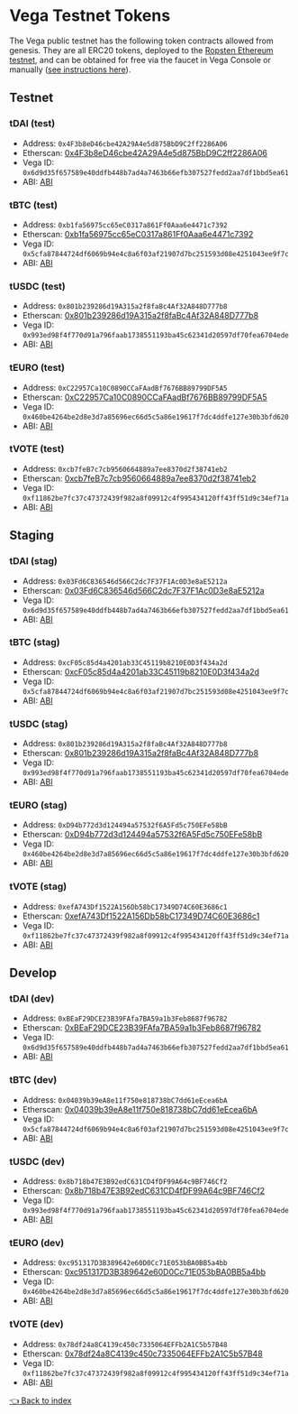 # Vega Testnet Tokens
The Vega public testnet has the following token contracts allowed from genesis. They are all ERC20 tokens, deployed to the [Ropsten Ethereum testnet](https://ropsten.etherscan.io), and can be obtained for free via the faucet in Vega Console or manually ([see instructions here](../README.md#how-to-get-them)).

## Testnet
### tDAI (test)
* Address: `0x4F3b8eD46cbe42A29A4e5d875BbD9C2ff2286A06`
* Etherscan: [0x4F3b8eD46cbe42A29A4e5d875BbD9C2ff2286A06](https://ropsten.etherscan.io/token/0x4F3b8eD46cbe42A29A4e5d875BbD9C2ff2286A06)
* Vega ID: `0x6d9d35f657589e40ddfb448b7ad4a7463b66efb307527fedd2aa7df1bbd5ea61`
* ABI: [ABI](../token/)

### tBTC (test)
* Address: `0xb1fa56975cc65eC0317a861Ff0Aaa6e4471c7392`
* Etherscan: [0xb1fa56975cc65eC0317a861Ff0Aaa6e4471c7392](https://ropsten.etherscan.io/token/0xb1fa56975cc65eC0317a861Ff0Aaa6e4471c7392)
* Vega ID: `0x5cfa87844724df6069b94e4c8a6f03af21907d7bc251593d08e4251043ee9f7c`
* ABI: [ABI](../token/)

### tUSDC (test)
* Address: `0x801b239286d19A315a2f8faBc4Af32A848D777b8`
* Etherscan: [0x801b239286d19A315a2f8faBc4Af32A848D777b8](https://ropsten.etherscan.io/token/0x801b239286d19A315a2f8faBc4Af32A848D777b8)
* Vega ID: `0x993ed98f4f770d91a796faab1738551193ba45c62341d20597df70fea6704ede`
* ABI: [ABI](../token/)

### tEURO (test)
* Address: `0xC22957Ca10C0890CCaFAadBf7676BB89799DF5A5`
* Etherscan: [0xC22957Ca10C0890CCaFAadBf7676BB89799DF5A5](https://ropsten.etherscan.io/token/0xC22957Ca10C0890CCaFAadBf7676BB89799DF5A5)
* Vega ID: `0x460be4264be2d8e3d7a85696ec66d5c5a86e19617f7dc4ddfe127e30b3bfd620`
* ABI: [ABI](../token/)

### tVOTE (test)
* Address: `0xcb7feB7c7cb9560664889a7ee8370d2f38741eb2`
* Etherscan: [0xcb7feB7c7cb9560664889a7ee8370d2f38741eb2](https://ropsten.etherscan.io/token/0xcb7feB7c7cb9560664889a7ee8370d2f38741eb2)
* Vega ID: `0xf11862be7fc37c47372439f982a8f09912c4f995434120ff43ff51d9c34ef71a`
* ABI: [ABI](../token/)


## Staging
### tDAI (stag)
* Address: `0x03Fd6C836546d566C2dc7F37F1Ac0D3e8aE5212a`
* Etherscan: [0x03Fd6C836546d566C2dc7F37F1Ac0D3e8aE5212a](https://ropsten.etherscan.io/token/0x03Fd6C836546d566C2dc7F37F1Ac0D3e8aE5212a)
* Vega ID: `0x6d9d35f657589e40ddfb448b7ad4a7463b66efb307527fedd2aa7df1bbd5ea61`
* ABI: [ABI](../token/)

### tBTC (stag)
* Address: `0xcF05c85d4a4201ab33C45119b8210E0D3f434a2d`
* Etherscan: [0xcF05c85d4a4201ab33C45119b8210E0D3f434a2d](https://ropsten.etherscan.io/token/0xcF05c85d4a4201ab33C45119b8210E0D3f434a2d)
* Vega ID: `0x5cfa87844724df6069b94e4c8a6f03af21907d7bc251593d08e4251043ee9f7c`
* ABI: [ABI](../token/)

### tUSDC (stag)
* Address: `0x801b239286d19A315a2f8faBc4Af32A848D777b8`
* Etherscan: [0x801b239286d19A315a2f8faBc4Af32A848D777b8](https://ropsten.etherscan.io/token/0x801b239286d19A315a2f8faBc4Af32A848D777b8)
* Vega ID: `0x993ed98f4f770d91a796faab1738551193ba45c62341d20597df70fea6704ede`
* ABI: [ABI](../token/)

### tEURO (stag)
* Address: `0xD94b772d3d124494a57532f6A5Fd5c750EFe58bB`
* Etherscan: [0xD94b772d3d124494a57532f6A5Fd5c750EFe58bB](https://ropsten.etherscan.io/token/0xD94b772d3d124494a57532f6A5Fd5c750EFe58bB)
* Vega ID: `0x460be4264be2d8e3d7a85696ec66d5c5a86e19617f7dc4ddfe127e30b3bfd620`
* ABI: [ABI](../token/)

### tVOTE (stag)
* Address: `0xefA743Df1522A156Db58bC17349D74C60E3686c1`
* Etherscan: [0xefA743Df1522A156Db58bC17349D74C60E3686c1](https://ropsten.etherscan.io/token/0xefA743Df1522A156Db58bC17349D74C60E3686c1)
* Vega ID: `0xf11862be7fc37c47372439f982a8f09912c4f995434120ff43ff51d9c34ef71a`
* ABI: [ABI](../token/)

## Develop
### tDAI (dev)
* Address: `0xBEaF29DCE23B39FAfa7BA59a1b3Feb8687f96782`
* Etherscan: [0xBEaF29DCE23B39FAfa7BA59a1b3Feb8687f96782](https://ropsten.etherscan.io/token/0xBEaF29DCE23B39FAfa7BA59a1b3Feb8687f96782)
* Vega ID: `0x6d9d35f657589e40ddfb448b7ad4a7463b66efb307527fedd2aa7df1bbd5ea61`
* ABI: [ABI](../token/)

### tBTC (dev)
* Address: `0x04039b39eA8e11f750e818738bC7dd61eEcea6bA`
* Etherscan: [0x04039b39eA8e11f750e818738bC7dd61eEcea6bA](https://ropsten.etherscan.io/token/0x04039b39eA8e11f750e818738bC7dd61eEcea6bA)
* Vega ID: `0x5cfa87844724df6069b94e4c8a6f03af21907d7bc251593d08e4251043ee9f7c`
* ABI: [ABI](../token/)

### tUSDC (dev)
* Address: `0x8b718b47E3B92edC631CD4fDF99A64c9BF746Cf2`
* Etherscan: [0x8b718b47E3B92edC631CD4fDF99A64c9BF746Cf2](https://ropsten.etherscan.io/token/0x8b718b47E3B92edC631CD4fDF99A64c9BF746Cf2)
* Vega ID: `0x993ed98f4f770d91a796faab1738551193ba45c62341d20597df70fea6704ede`
* ABI: [ABI](../token/)

### tEURO (dev)
* Address: `0xc951317D3B389642e60D0Cc71E053bBA0BB5a4bb`
* Etherscan: [0xc951317D3B389642e60D0Cc71E053bBA0BB5a4bb](https://ropsten.etherscan.io/token/0xc951317D3B389642e60D0Cc71E053bBA0BB5a4bb)
* Vega ID: `0x460be4264be2d8e3d7a85696ec66d5c5a86e19617f7dc4ddfe127e30b3bfd620`
* ABI: [ABI](../token/)

### tVOTE (dev)
* Address: `0x78df24a8C4139c450c7335064EFFb2A1C5b57B48`
* Etherscan: [0x78df24a8C4139c450c7335064EFFb2A1C5b57B48](https://ropsten.etherscan.io/token/0xBab9201f25642e9917C3CDFb0d491A5ea13Df8A0)
* Vega ID: `0xf11862be7fc37c47372439f982a8f09912c4f995434120ff43ff51d9c34ef71a`
* ABI: [ABI](../token/)

[👈 Back to index](../README.md)
